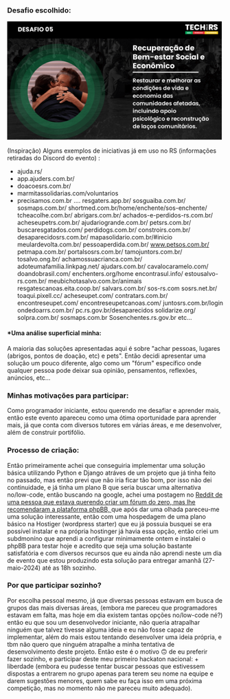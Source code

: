 <h3>Desafio escolhido:</h3>
<p><img src="desafio5.png" width="500px"></p>
<p>(Inspiração) Alguns exemplos de iniciativas já em uso no RS (informações retiradas do Discord do evento) :</p>

- ajuda.rs/
- app.ajuders.com.br/
- doacoesrs.com.br/
- marmitassolidarias.com/voluntarios
- precisamos.com.br ....
resgaters.app.br/
sosguaiba.com.br/
sosmaps.com.br/
shortmed.com.br/home/enchente/sos-enchente/
tcheacolhe.com.br/
abrigars.com.br/
achados-e-perdidos-rs.com.br/
acheseupetrs.com.br/
ajudariogrande.com.br/
petsrs.com.br/
buscaresgatados.com/
perdidogs.com.br/
constroirs.com.br/
desaparecidosrs.com.br/
mapasolidario.com.br/#inicio
meulardevolta.com.br/
pessoaperdida.com.br/
www.petsos.com.br/
petmapa.com.br/
portalsosrs.com.br/
tamojuntors.com.br/
tosalvo.ong.br/
achamossuacrianca.com.br/
adoteumafamilia.linkpag.net/
ajudars.com.br/
cavalocaramelo.com/
doandobrasil.com/
enchenters.org/home
encontrasul.info/
estousalvo-rs.com.br/
meubichotasalvo.com.br/animais
resgatescanoas.eita.coop.br/
salvars.com.br/
sos-rs.com
sosrs.net.br/
toaqui.pixell.cc/
acheseupet.com/
contratars.com.br/
encontreseupet.com/
encontreseupetcanoas.com/
juntosrs.com.br/login
ondedoarrs.com.br/
pc.rs.gov.br/desaparecidos
solidarize.org/
solpra.com.br/
sosmaps.com.br
Sosenchentes.rs.gov.br etc...

<h4>*Uma análise superficial minha:</h4>
<p>A maioria das soluções apresentadas aqui é sobre "achar pessoas, lugares (abrigos, pontos de doação, etc) e pets". Então decidi apresentar uma solução um pouco diferente, algo como um "fórum" específico onde qualquer pessoa pode deixar sua opinião, pensamentos, reflexões, anúncios, etc... </p>

<h3>Minhas motivações para participar:</h3>
<p>Como programador iniciante, estou querendo me desafiar e aprender mais, então este evento apareceu como uma ótima oportunidade para aprender mais, já que conta com diversos tutores em várias áreas, e me desenvolver, além de construir portifólio.</p>

<h3>Processo de criação:</h3>
<p>Então primeiramente achei que conseguiria implementar uma solução básica utilizando Python e Django atráves de um projeto que já tinha feito no passado, mas então previ que não iria ficar tão bom, por isso não dei continuidade, e já tinha um plano B que seria buscar uma alternativa no/low-code, então buscando na google, achei uma postagem no <a href="https://www.reddit.com/r/webdev/comments/wl7o0s/how_do_i_create_a_forum_website/">Reddit de uma pessoa que estava querendo criar um fórum do zero, mas lhe recomendaram a plataforma phpBB, </a>que após dar uma olhada pareceu-me uma solução interessante, então com uma hospedagem de uma plano básico na Hostiger (wordpress starter) que eu já possuia busquei se era possível instalar e na própria hostinger já havia essa opção, então criei um subdmoníno que aprendi a configurar minimamente ontem e instalei o phpBB para testar hoje e acredito que seja uma solução bastante satisfatória e com diversos recursos que eu ainda não aprendi neste um dia de evento que estou produzindo esta solução para entregar amanhã (27-maio-2024) até as 18h sozinho. </p>

<h3>Por que participar sozinho?</h3>
<p>Por escolha pessoal mesmo, já que diversas pessoas estavam em busca de grupos das mais diversas áreas, (embora me pareceu que programadores estavam em falta, mas hoje em dia existem tantas opções no/low-code né?) então eu que sou um desenvolvedor iniciante, não queria atrapalhar ninguém que talvez tivesse alguma ideia e eu não fosse capaz de implementar, além do mais estou tentando desenvolver uma ideia própria, e tbm não quero que ninguém atrapalhe a minha tentativa de desenvolvimento deste projeto. Então este é o motivo 🙃 de eu preferir fazer sozinho, e participar deste meu primeiro hackaton nacional: + liberdade (embora eu pudesse tentar buscar pessoas que estivessem dispostas a entrarem no grupo apenas para terem seu nome na equipe e darem sugestões menores, quem sabe eu faça isso em uma próxima competição, mas no momento não me pareceu muito adequado).</p>
